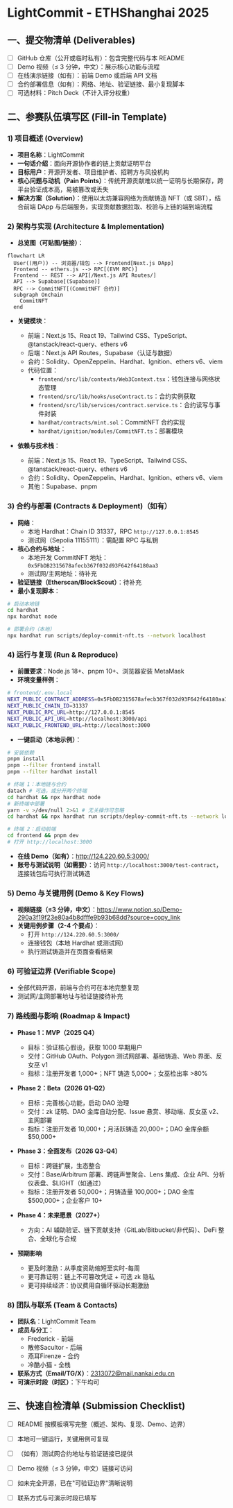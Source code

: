 # LightCommit - ETHShanghai 2025

## 一、提交物清单 (Deliverables)

- [ ] GitHub 仓库（公开或临时私有）：包含完整代码与本 README
- [ ] Demo 视频（≤ 3 分钟，中文）：展示核心功能与流程
- [ ] 在线演示链接（如有）：前端 Demo 或后端 API 文档
- [ ] 合约部署信息（如有）：网络、地址、验证链接、最小复现脚本
- [ ] 可选材料：Pitch Deck（不计入评分权重）

## 二、参赛队伍填写区 (Fill-in Template)

### 1) 项目概述 (Overview)

- **项目名称**：LightCommit
- **一句话介绍**：面向开源协作者的链上贡献证明平台
- **目标用户**：开源开发者、项目维护者、招聘方与风投机构
- **核心问题与动机（Pain Points）**：传统开源贡献难以统一证明与长期保存，跨平台验证成本高，易被篡改或丢失
- **解决方案（Solution）**：使用以太坊兼容网络为贡献铸造 NFT（或 SBT），结合前端 DApp 与后端服务，实现贡献数据拉取、校验与上链的端到端流程

### 2) 架构与实现 (Architecture & Implementation)

- **总览图（可贴图/链接）**：

```mermaid
flowchart LR
  User((用户)) -- 浏览器/钱包 --> Frontend[Next.js DApp]
  Frontend -- ethers.js --> RPC[(EVM RPC)]
  Frontend -- REST --> API[/Next.js API Routes/]
  API --> Supabase[(Supabase)]
  RPC --> CommitNFT[(CommitNFT 合约)]
  subgraph Onchain
    CommitNFT
  end
```

- **关键模块**：
  - 前端：Next.js 15、React 19、Tailwind CSS、TypeScript、@tanstack/react-query、ethers v6
  - 后端：Next.js API Routes，Supabase（认证与数据）
  - 合约：Solidity、OpenZeppelin、Hardhat、Ignition、ethers v6、viem
  - 代码位置：
    - `frontend/src/lib/contexts/Web3Context.tsx`：钱包连接与网络状态管理
    - `frontend/src/lib/hooks/useContract.ts`：合约实例获取
    - `frontend/src/lib/services/contract.service.ts`：合约读写与事件封装
    - `hardhat/contracts/mint.sol`：CommitNFT 合约实现
    - `hardhat/ignition/modules/CommitNFT.ts`：部署模块

- **依赖与技术栈**：
  - 前端：Next.js 15、React 19、TypeScript、Tailwind CSS、@tanstack/react-query、ethers v6
  - 合约：Solidity、OpenZeppelin、Hardhat、Ignition、ethers v6、viem
  - 其他：Supabase、pnpm

### 3) 合约与部署 (Contracts & Deployment)（如有）

- **网络**：
  - 本地 Hardhat：Chain ID 31337，RPC `http://127.0.0.1:8545`
  - 测试网（Sepolia 11155111）：需配置 RPC 与私钥
- **核心合约与地址**：
  - 本地开发 CommitNFT 地址：`0x5FbDB2315678afecb367f032d93F642f64180aa3`
  - 测试网/主网地址：待补充
- **验证链接（Etherscan/BlockScout）**：待补充
- **最小复现脚本**：

```bash
# 启动本地链
cd hardhat
npx hardhat node

# 部署合约（本地）
npx hardhat run scripts/deploy-commit-nft.ts --network localhost
```

### 4) 运行与复现 (Run & Reproduce)

- **前置要求**：Node.js 18+、pnpm 10+、浏览器安装 MetaMask
- **环境变量样例**：

```bash
# frontend/.env.local
NEXT_PUBLIC_CONTRACT_ADDRESS=0x5FbDB2315678afecb367f032d93F642f64180aa3
NEXT_PUBLIC_CHAIN_ID=31337
NEXT_PUBLIC_RPC_URL=http://127.0.0.1:8545
NEXT_PUBLIC_API_URL=http://localhost:3000/api
NEXT_PUBLIC_FRONTEND_URL=http://localhost:3000
```

- **一键启动（本地示例）**：

```bash
# 安装依赖
pnpm install
pnpm --filter frontend install
pnpm --filter hardhat install

# 终端 1：本地链与合约
datach # 可选，或分开两个终端
cd hardhat && npx hardhat node
# 新终端中部署
yarn -v >/dev/null 2>&1 # 无关操作可忽略
cd hardhat && npx hardhat run scripts/deploy-commit-nft.ts --network localhost

# 终端 2：启动前端
cd frontend && pnpm dev
# 打开 http://localhost:3000
```

- **在线 Demo（如有）**：http://124.220.60.5:3000/
- **账号与测试说明（如需要）**：访问 `http://localhost:3000/test-contract`，连接钱包后可执行测试铸造

### 5) Demo 与关键用例 (Demo & Key Flows)

- **视频链接（≤3 分钟，中文）**：https://www.notion.so/Demo-290a3f19f23e80a4b8dfffe9b93b68dd?source=copy_link
- **关键用例步骤（2-4 个要点）**：
  - 打开 `http://124.220.60.5:3000/`
  - 连接钱包（本地 Hardhat 或测试网）
  - 执行测试铸造并在页面查看结果

### 6) 可验证边界 (Verifiable Scope)

- 全部代码开源，前端与合约可在本地完整复现
- 测试网/主网部署地址与验证链接待补充

### 7) 路线图与影响 (Roadmap & Impact)

- **Phase 1：MVP（2025 Q4）**
  - 目标：验证核心假设，获取 1000 早期用户
  - 交付：GitHub OAuth、Polygon 测试网部署、基础铸造、Web 界面、反女巫 v1
  - 指标：注册开发者 1,000+；NFT 铸造 5,000+；女巫检出率 >80%

- **Phase 2：Beta（2026 Q1-Q2）**
  - 目标：完善核心功能，启动 DAO 治理
  - 交付：zk 证明、DAO 金库自动分配、Issue 悬赏、移动端、反女巫 v2、主网部署
  - 指标：注册开发者 10,000+；月活跃铸造 20,000+；DAO 金库余额 $50,000+

- **Phase 3：全面发布（2026 Q3-Q4）**
  - 目标：跨链扩展，生态整合
  - 交付：Base/Arbitrum 部署、跨链声誉聚合、Lens 集成、企业 API、分析仪表盘、$LIGHT（如通过）
  - 指标：注册开发者 50,000+；月铸造量 100,000+；DAO 金库 $500,000+；企业客户 10+

- **Phase 4：未来愿景（2027+）**
  - 方向：AI 辅助验证、链下贡献支持（GitLab/Bitbucket/非代码）、DeFi 整合、全球化与合规

- **预期影响**
  - 更及时激励：从季度资助缩短至实时-每周
  - 更可靠证明：链上不可篡改凭证 + 可选 zk 隐私
  - 更可持续经济：协议费用自循环驱动长期激励

### 8) 团队与联系 (Team & Contacts)

- **团队名**：LightCommit Team
- **成员与分工**：
  - Frederick - 前端 
  - 散修Sacultor - 后端 
  - 燕耳Firenze - 合约 
  - 冷酷小猫 - 全栈 
- **联系方式（Email/TG/X）**：2313072@mail.nankai.edu.cn
- **可演示时段（时区）**：下午均可

## 三、快速自检清单 (Submission Checklist)

- [ ] README 按模板填写完整（概述、架构、复现、Demo、边界）
- [ ] 本地可一键运行，关键用例可复现
- [ ] （如有）测试网合约地址与验证链接已提供
- [ ] Demo 视频（≤ 3 分钟，中文）链接可访问
- [ ] 如未完全开源，已在"可验证边界"清晰说明
- [ ] 联系方式与可演示时段已填写


